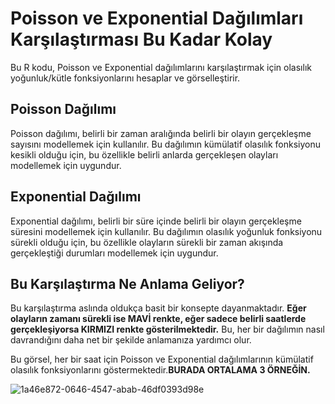 # Poisson ve Exponential Dağılımları Karşılaştırması Bu Kadar Kolay

Bu R kodu, Poisson ve Exponential dağılımlarını karşılaştırmak için olasılık yoğunluk/kütle fonksiyonlarını hesaplar ve görselleştirir.

## Poisson Dağılımı

Poisson dağılımı, belirli bir zaman aralığında belirli bir olayın gerçekleşme sayısını modellemek için kullanılır. Bu dağılımın kümülatif olasılık fonksiyonu kesikli olduğu için, bu özellikle belirli anlarda gerçekleşen olayları modellemek için uygundur.

## Exponential Dağılımı

Exponential dağılımı, belirli bir süre içinde belirli bir olayın gerçekleşme süresini modellemek için kullanılır. Bu dağılımın olasılık yoğunluk fonksiyonu sürekli olduğu için, bu özellikle olayların sürekli bir zaman akışında gerçekleştiği durumları modellemek için uygundur.

## Bu Karşılaştırma Ne Anlama Geliyor?

Bu karşılaştırma aslında oldukça basit bir konsepte dayanmaktadır. **Eğer olayların zamanı sürekli ise MAVİ renkte, eğer sadece belirli saatlerde gerçekleşiyorsa KIRMIZI renkte gösterilmektedir.** Bu, her bir dağılımın nasıl davrandığını daha net bir şekilde anlamanıza yardımcı olur.

Bu görsel, her bir saat için Poisson ve Exponential dağılımlarının kümülatif olasılık fonksiyonlarını göstermektedir.**BURADA ORTALAMA 3 ÖRNEĞİN.**

![1a46e872-0646-4547-abab-46df0393d98e](https://github.com/yusufburak-2004/expovspoisson/assets/145719589/28a08cc1-877a-44e8-944c-19705825bf50)




